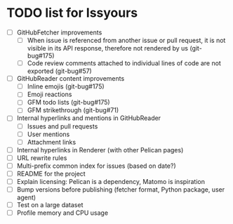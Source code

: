 # TODO list for Issyours

- [ ] GitHubFetcher improvements
    - [ ] When issue is referenced from another issue or pull request, it is
          not visible in its API response, therefore not rendered by us (git-bug#175)
    - [ ] Code review comments attached to individual lines of code are not
          exported (git-bug#57)
- [ ] GitHubReader content improvements
    - [ ] Inline emojis (git-bug#175)
    - [ ] Emoji reactions
    - [ ] GFM todo lists (git-bug#175)
    - [ ] GFM strikethrough (git-bug#71)
- [ ] Internal hyperlinks and mentions in GitHubReader
    - [ ] Issues and pull requests
    - [ ] User mentions
    - [ ] Attachment links
- [ ] Internal hyperlinks in Renderer (with other Pelican pages)
- [ ] URL rewrite rules
- [ ] Multi-prefix common index for issues (based on date?)
- [ ] README for the project
- [ ] Explain licensing: Pelican is a dependency, Matomo is inspiration
- [ ] Bump versions before publishing (fetcher format, Python package, user
      agent)
- [ ] Test on a large dataset
- [ ] Profile memory and CPU usage
